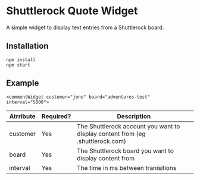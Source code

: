 # Shuttlerock Quote Widget

A simple widget to display text entries from a Shuttlerock board.

## Installation
```
npm install
npm start
```

## Example
```
<commentWidget customer="jono" board="adventures-test" interval="5000"> 
```

| Atrribute | Required? | Description |
| --------- | --------- | ----------- |
| customer  | Yes |The Shuttlerock account you want to display content from (eg <customer>.shuttlerock.com) |
| board     | Yes |The Shuttlerock board you want to display content from |
| interval  | Yes |The time in ms between tranisitions |
